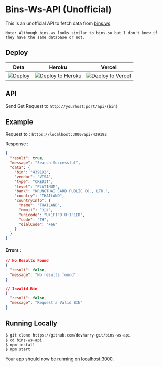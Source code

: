 # Bins-Ws-API (Unofficial)

This is an unofficial API to fetch data from [bins.ws](https://bins.ws)

```
Note: Although bins.ws looks similar to bins.su but I don't know if they have the same database or not.
```

## Deploy

| Deta | Heroku | Vercel |
|---|---|---|
| [![Deploy](https://button.deta.dev/1/svg)](https://go.deta.dev/deploy) | [![Deploy to Heroku](https://www.herokucdn.com/deploy/button.png)](https://heroku.com/deploy) | [![Deploy to Vercel](https://vercel.com/button)](https://vercel.com/import/project?template=https://github.com/devharry-git/bins-ws-api) |

## API

Send Get Request to `http://yourhost:port/api/{bin}`

## Example

Request to : `https://localhost:3000/api/439192`

Response : 

```json
{
  "result": true,
  "message": "Search Successful",
  "data": {
    "bin": "439192",
    "vendor": "VISA",
    "type": "CREDIT",
    "level": "PLATINUM",
    "bank": "KRUNGTHAI CARD PUBLIC CO., LTD.",
    "country": "THAILAND",
    "countryInfo": {
      "name": "THAILAND",
      "emoji": "🇹🇭",
      "unicode": "U+1F1F9 U+1F1ED",
      "code": "TH",
      "dialCode": "+66"
    }
  }
}
```

#### Errors :

```json
// No Results Found
{
  "result": false,
  "message": "No results found"
}

// Invalid Bin
{
  "result": false,
  "message": "Request a Valid BIN"
}
```


## Running Locally

```bash
$ git clone https://github.com/devharry-git/bins-ws-api
$ cd bins-ws-api
$ npm install 
$ npm start
```

Your app should now be running on [localhost:3000](http://localhost:3000/).

